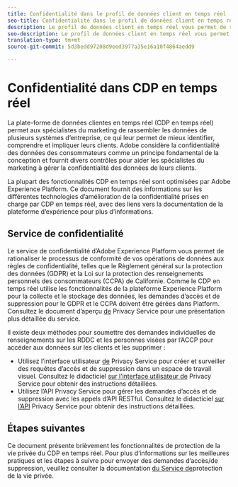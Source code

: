 ```yaml
---
title: Confidentialité dans le profil de données client en temps réel
seo-title: Confidentialité dans le profil de données client en temps réel
description: Le profil de données client en temps réel vous permet de rationaliser le processus de conformité de vos opérations de données aux règles de confidentialité.
seo-description: Le profil de données client en temps réel vous permet de rationaliser le processus de conformité de vos opérations de données aux règles de confidentialité.
translation-type: tm+mt
source-git-commit: 5d3bedd97208d9eed3977a35e16a10f4864aedd9

---
```



# Confidentialité dans CDP en temps réel

La plate-forme de données clientes en temps réel (CDP en temps réel) permet aux spécialistes du marketing de rassembler les données de plusieurs systèmes d’entreprise, ce qui leur permet de mieux identifier, comprendre et impliquer leurs clients. Adobe considère la confidentialité des données des consommateurs comme un principe fondamental de la conception et fournit divers contrôles pour aider les spécialistes du marketing à gérer la confidentialité des données de leurs clients.

La plupart des fonctionnalités CDP en temps réel sont optimisées par Adobe Experience Platform. Ce document fournit des informations sur les différentes technologies d’amélioration de la confidentialité prises en charge par CDP en temps réel, avec des liens vers la documentation de la plateforme d’expérience pour plus d’informations.

## Service de confidentialité

Le service de confidentialité d’Adobe Experience Platform vous permet de rationaliser le processus de conformité de vos opérations de données aux règles de confidentialité, telles que le Règlement général sur la protection des données (GDPR) et la Loi sur la protection des renseignements personnels des consommateurs (CCPA) de Californie. Comme le CDP en temps réel utilise les fonctionnalités de la plateforme Experience Platform pour la collecte et le stockage des données, les demandes d’accès et de suppression pour le GDPR et le CCPA doivent être gérées dans Platform. Consultez le document d’aperçu [de](https://www.adobe.io/apis/experiencecloud/gdpr/docs/alldocs.html#!api-specification/markdown/narrative/technical_overview/privacy_service_overview/privacy_service_overview.md) Privacy Service pour une présentation plus détaillée du service.

Il existe deux méthodes pour soumettre des demandes individuelles de renseignements sur les RDDC et les personnes visées par l’ACCP pour accéder aux données sur les clients et les supprimer :

* Utilisez l’interface utilisateur [de](https://gdprui.cloud.adobe.io/) Privacy Service pour créer et surveiller des requêtes d’accès et de suppression dans un espace de travail visuel. Consultez le didacticiel [sur l’interface utilisateur de](https://www.adobe.io/apis/experiencecloud/gdpr/docs/alldocs.html#!api-specification/markdown/narrative/tutorials/privacy_service_tutorial/privacy_service_ui_tutorial.md) Privacy Service pour obtenir des instructions détaillées.
* Utilisez l’API [](https://www.adobe.io/apis/experiencecloud/gdpr/api-reference.html) Privacy Service pour gérer les demandes d’accès et de suppression avec les appels d’API RESTful. Consultez le didacticiel [sur l’API](https://www.adobe.io/apis/experiencecloud/gdpr/docs/alldocs.html#!api-specification/markdown/narrative/tutorials/privacy_service_tutorial/privacy_service_api_tutorial.md) Privacy Service pour obtenir des instructions détaillées.

<!-- (Capability will not be available for November GA) 
## Opt-out capabilities

Real-time CDP provides two types of consumer opt-out capabilities:

1. **General opt-out**: (Waiting on info)
1. **Segment-level opt-out of sale**: Opt-out of sale requests are captured using the Profile Privacy mixin (see the section on "Handling opt-out requests" in the [Real-time Customer Profile overview](https://www.adobe.io/apis/experienceplatform/home/profile-identity-segmentation/profile-identity-segmentation-services.html#!api-specification/markdown/narrative/technical_overview/unified_profile_architectural_overview/unified_profile_architectural_overview.md) for more information). Using this, you can exclude users who have opted out from a segment using boolean logic ("AND NOT") in the segment predicate.
-->

## Étapes suivantes

Ce document présente brièvement les fonctionnalités de protection de la vie privée du CDP en temps réel. Pour plus d’informations sur les meilleures pratiques et les étapes à suivre pour envoyer des demandes d’accès/de suppression, veuillez consulter la documentation [du Service de](https://www.adobe.io/apis/experiencecloud/gdpr/docs.html)protection de la vie privée.